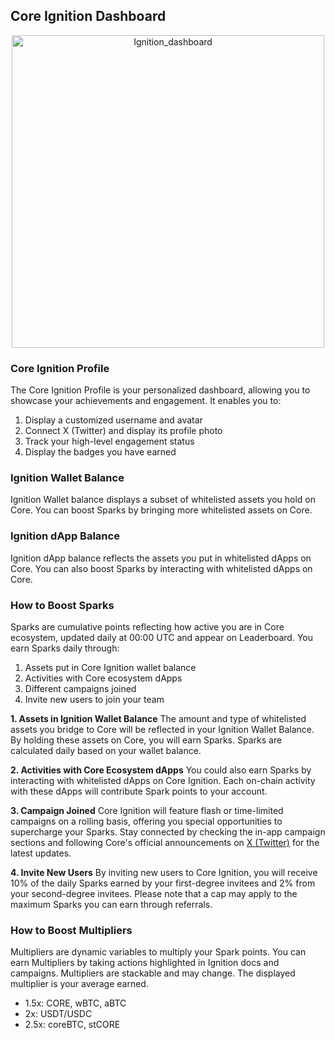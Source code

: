## Core Ignition Dashboard
<p align="center">
  <img width="500" alt="Ignition_dashboard" src="https://github.com/user-attachments/assets/2cf8b2fa-89da-49f2-b9ac-982636095dfa">
</p>

### Core Ignition Profile  ###
The Core Ignition Profile is your personalized dashboard, allowing you to showcase your achievements and engagement. It enables you to:
1. Display a customized username and avatar
2. Connect X (Twitter) and display its profile photo
3. Track your high-level engagement status
4. Display the badges you have earned

### Ignition Wallet Balance ###
Ignition Wallet balance displays a subset of whitelisted assets you hold on Core. You can boost Sparks by bringing more whitelisted assets on Core.

### Ignition dApp Balance ###
Ignition dApp balance reflects the assets you put in whitelisted dApps on Core. You can also boost Sparks by interacting with whitelisted dApps on Core.

### How to Boost Sparks ###
Sparks are cumulative points reflecting how active you are in Core ecosystem, updated daily at 00:00 UTC and appear on Leaderboard. You earn Sparks daily through:
1. Assets put in Core Ignition wallet balance
2. Activities with Core ecosystem dApps
3. Different campaigns joined
4. Invite new users to join your team

**1. Assets in Ignition Wallet Balance**
The amount and type of whitelisted assets you bridge to Core will be reflected in your Ignition Wallet Balance. By holding these assets on Core, you will earn Sparks. Sparks are calculated daily based on your wallet balance.

**2. Activities with Core Ecosystem dApps**
You could also earn Sparks by interacting with whitelisted dApps on Core Ignition. Each on-chain activity with these dApps will contribute Spark points to your account.

**3. Campaign Joined**
Core Ignition will feature flash or time-limited campaigns on a rolling basis, offering you special opportunities to supercharge your Sparks. Stay connected by checking the in-app campaign sections and following Core's official announcements on [X (Twitter)](https://x.com/Coredao_Org) for the latest updates.

**4. Invite New Users**
By inviting new users to Core Ignition, you will receive 10% of the daily Sparks earned by your first-degree invitees and 2% from your second-degree invitees. Please note that a cap may apply to the maximum Sparks you can earn through referrals.


### How to Boost Multipliers ###
Multipliers are dynamic variables to multiply your Spark points. You can earn Multipliers by taking actions highlighted in Ignition docs and campaigns. Multipliers are stackable and may change. The displayed multiplier is your average earned.


- 1.5x:  CORE, wBTC, aBTC
- 2x:  USDT/USDC
- 2.5x: coreBTC, stCORE
